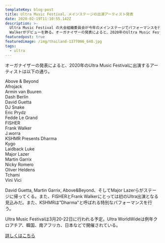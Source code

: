 ```yaml
---
templateKey: blog-post
title: Ultra Music Festival、メインステージの出演アーティスト発表
date: 2020-02-19T11:10:55.142Z
description: >-
  Ultra Music Festival の大会組織委員会が今年のメインステージでパフォーマンスを行うアーティストを発表。FISHERとFrank
  Walkerがデビューを飾る。オーガナイザーの発表によると、2020年のUltra Music Festivalに出演するアーティストは以下の通り。...David Guetta, Martin Garrix, Above&Beyond、そしてMajor Lazerらがステージに帰ってくる。また、FISHERとFrank Walkerにとっては初のUltra出演となる見込みだ。また、KSHMRは"Dharma"と呼ばれる特別なパフォーマンスを行う。
featuredpost: true
featuredimage: /img/thailand-1377066_640.jpg
tags:
  - ultra
---
```

オーガナイザーの発表によると、2020年のUltra Music Festivalに出演するアーティストは以下の通り。

Above & Beyond\
Afrojack\
Armin van Buuren\
Dash Berlin\
David Guetta\
DJ Snake\
Eric Prydz\
Fedde Le Grand\
FISHER\
Frank Walker\
J.worra\
KSHMR Presents Dharma\
Kygo\
Laidback Luke\
Major Lazer\
Martin Garrix\
Nicky Romero\
Oliver Heldens\
Tchami\
Vini Vici

David Guetta, Martin Garrix, Above&Beyond、そしてMajor Lazerらがステージに帰ってくる。また、FISHERとFrank Walkerにとっては初のUltra出演となる見込みだ。また、KSHMRは"Dharma"と呼ばれる特別なパフォーマンスを行う。

Ultra Music Festivalは3月20-22日に行われる予定。Ultra WorldWideは例年クロアチア、韓国、南アフリカ、日本などで開催されている。

[詳しくはこちら](https://edm.com/news/ultra-music-festival-2020-main-stage-headliners)
